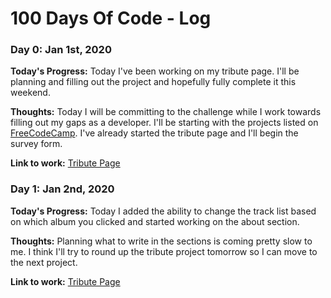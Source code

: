 # 100 Days Of Code - Log

### Day 0: Jan 1st, 2020 

**Today's Progress:**
Today I've been working on my tribute page. I'll be planning and filling out the project and hopefully fully complete it this weekend. 

**Thoughts:**
Today I will be committing to the challenge while I work towards filling out my gaps as a developer. I'll be starting with the projects listed on [FreeCodeCamp](https://www.freecodecamp.org/learn). I've already started the tribute page and I'll begin the survey form.

**Link to work:** 
[Tribute Page](https://github.com/DoppelG3ngar/FCC-aaron-weiss-tribute)

### Day 1: Jan 2nd, 2020 

**Today's Progress:**
Today I added the ability to change the track list based on which album you clicked and started working on the about section.

**Thoughts:**
Planning what to write in the sections is coming pretty slow to me. I think I'll try to round up the tribute project tomorrow so I can move to the next project.

**Link to work:** 
[Tribute Page](https://github.com/DoppelG3ngar/FCC-aaron-weiss-tribute)